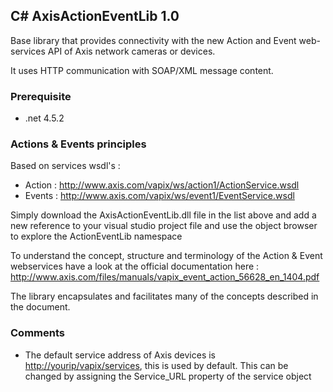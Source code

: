 <H2>C# AxisActionEventLib 1.0</H2>

Base library that provides connectivity with the new Action and Event web-services API of Axis network cameras or devices.

It uses HTTP communication with SOAP/XML message content.

<h3>Prerequisite</h3>

- .net 4.5.2

<H3>Actions & Events principles</H3>

Based on services wsdl's :

- Action : http://www.axis.com/vapix/ws/action1/ActionService.wsdl
- Events : http://www.axis.com/vapix/ws/event1/EventService.wsdl

Simply download the AxisActionEventLib.dll file in the list above and add a new reference to your visual studio project file and use the object browser to explore the ActionEventLib namespace

To understand the concept, structure and terminology of the Action & Event webservices have a look at the official documentation here : http://www.axis.com/files/manuals/vapix_event_action_56628_en_1404.pdf

The library encapsulates and facilitates many of the concepts described in the document.

<h3>Comments</h3>

- The default service address of Axis devices is <http://yourip/vapix/services>, this is used by default. This can be changed by assigning the Service_URL property of the service object

